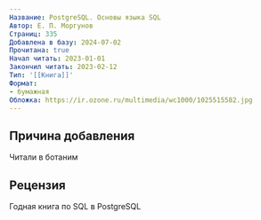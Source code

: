 ```yaml
---
Название: PostgreSQL. Основы языка SQL
Автор: Е. П. Моргунов
Страниц: 335
Добавлена в базу: 2024-07-02
Прочитана: true
Начал читать: 2023-01-01
Закончил читать: 2023-02-12
Тип: '[[Книга]]'
Формат:
- бумажная
Обложка: https://ir.ozone.ru/multimedia/wc1000/1025515582.jpg
---
```

## Причина добавления

Читали в ботаним

## Рецензия

Годная книга по SQL в PostgreSQL